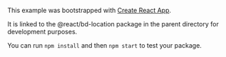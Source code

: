 This example was bootstrapped with [Create React App](https://github.com/facebook/create-react-app).

It is linked to the @react/bd-location package in the parent directory for development purposes.

You can run `npm install` and then `npm start` to test your package.
